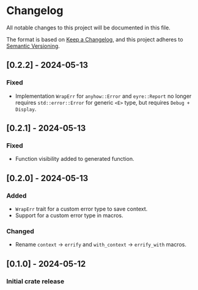 # Changelog

All notable changes to this project will be documented in this file.

The format is based on [Keep a Changelog](https://keepachangelog.com/en/1.1.0/), and this project adheres to [Semantic Versioning](https://semver.org/spec/v2.0.0.html).

## [0.2.2] - 2024-05-13
### Fixed
- Implementation `WrapErr` for `anyhow::Error` and `eyre::Report` no longer requires `std::error::Error` for generic `<E>` type, but requires `Debug + Display`.

## [0.2.1] - 2024-05-13
### Fixed
- Function visibility added to generated function.

## [0.2.0] - 2024-05-13
### Added
- `WrapErr` trait for a custom error type to save context.
- Support for a custom error type in macros.
### Changed
- Rename `context` -> `errify` and `with_context` -> `errify_with` macros.

## [0.1.0] - 2024-05-12
### Initial crate release